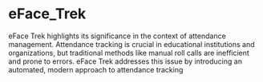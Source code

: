 # eFace_Trek
eFace Trek highlights its significance in the context of attendance management. Attendance  tracking is crucial in educational institutions and organizations, but traditional methods like  manual roll calls are inefficient and prone to errors. eFace Trek addresses this issue by  introducing an automated, modern approach to attendance tracking

